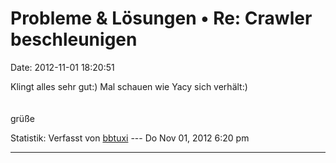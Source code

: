 Probleme & Lösungen • Re: Crawler beschleunigen
===============================================

Date: 2012-11-01 18:20:51

Klingt alles sehr gut:) Mal schauen wie Yacy sich verhält:)\
\
\
grüße

Statistik: Verfasst von
[bbtuxi](http://forum.yacy-websuche.de/memberlist.php?mode=viewprofile&u=374)
--- Do Nov 01, 2012 6:20 pm

------------------------------------------------------------------------
